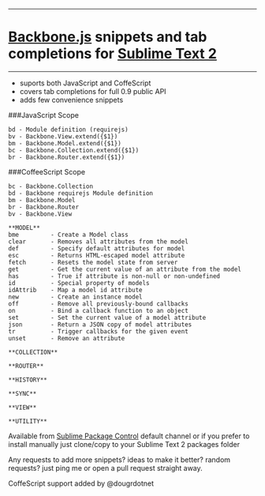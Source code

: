 ----

# [Backbone.js](http://backbonejs.org) snippets and tab completions for [Sublime Text 2](http://www.sublimetext.com/2)
----

+ suports both JavaScript and CoffeScript
+ covers tab completions for full 0.9 public API
+ adds few convenience snippets


###JavaScript Scope
    
    bd - Module definition (requirejs)
    bv - Backbone.View.extend({$1})
    bm - Backbone.Model.extend({$1})
    bc - Backbone.Collection.extend({$1})
    br - Backbone.Router.extend({$1})
  
###CoffeeScript Scope  
        
    bc - Backbone.Collection
    bd - Backbone requirejs Module definition   
    bm - Backbone.Model    
    br - Backbone.Router
    bv - Backbone.View

    **MODEL**
    bme         - Create a Model class 
    clear       - Removes all attributes from the model
    def         - Specify default attributes for model
    esc         - Returns HTML-escaped model attribute
    fetch       - Resets the model state from server
    get         - Get the current value of an attribute from the model
    has         - True if attribute is non-null or non-undefined
    id          - Special property of models
    idAttrib    - Map a model id attribute
    new         - Create an instance model
    off         - Remove all previously-bound callbacks
    on          - Bind a callback function to an object
    set         - Set the current value of a model attribute
    json        - Return a JSON copy of model attributes
    tr          - Trigger callbacks for the given event
    unset       - Remove an attribute

    **COLLECTION**

    **ROUTER**

    **HISTORY**

    **SYNC**

    **VIEW**

    **UTILITY**

    



Available from [Sublime Package Control](http://wbond.net/sublime_packages/package_control) default channel or if you prefer to install manually just clone/copy to your Sublime Text 2 packages folder


Any requests to add more snippets? ideas to make it better? random requests? just ping me or open a pull request straight away.


CoffeScript support added by @dougrdotnet
  